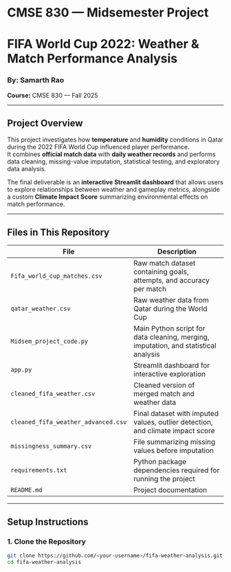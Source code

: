 # CMSE 830 — Midsemester Project  
# FIFA World Cup 2022: Weather & Match Performance Analysis  

### By: Samarth Rao  
**Course:** CMSE 830 — Fall 2025  

---

## Project Overview  
This project investigates how **temperature** and **humidity** conditions in Qatar during the 2022 FIFA World Cup influenced player performance.  
It combines **official match data** with **daily weather records** and performs data cleaning, missing-value imputation, statistical testing, and exploratory data analysis.

The final deliverable is an **interactive Streamlit dashboard** that allows users to explore relationships between weather and gameplay metrics, alongside a custom **Climate Impact Score** summarizing environmental effects on match performance.

---

## Files in This Repository  

| File | Description |
|------|--------------|
| `Fifa_world_cup_matches.csv` | Raw match dataset containing goals, attempts, and accuracy per match |
| `qatar_weather.csv` | Raw weather data from Qatar during the World Cup |
| `Midsem_project_code.py` | Main Python script for data cleaning, merging, imputation, and statistical analysis |
| `app.py` | Streamlit dashboard for interactive exploration |
| `cleaned_fifa_weather.csv` | Cleaned version of merged match and weather data |
| `cleaned_fifa_weather_advanced.csv` | Final dataset with imputed values, outlier detection, and climate impact score |
| `missingness_summary.csv` | File summarizing missing values before imputation |
| `requirements.txt` | Python package dependencies required for running the project |
| `README.md` | Project documentation |

---

## Setup Instructions  

### 1. Clone the Repository  
```bash
git clone https://github.com/<your-username>/fifa-weather-analysis.git
cd fifa-weather-analysis
